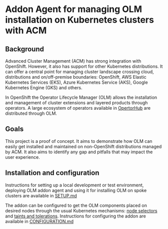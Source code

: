 # Addon Agent for managing OLM installation on Kubernetes clusters with ACM

## Background

Advanced Cluster Management (ACM) has strong integration with OpenShift. However, it also has support for other Kubernetes distributions. It can offer a central point for managing cluster landscape crossing cloud, distributions and on/off-premise boundaries: OpenShift, AWS Elastic Kubernetes Services (EKS), Azure Kubernetes Service (AKS), Google Kubernetes Engine (GKS) and others.

In OpenShift the Operator Lifecycle Manager (OLM) allows the installation and management of cluster extensions and layered products through operators. A large ecosystem of operators available in [OpertorHub](https://operatorhub.io/) are distributed through OLM.

## Goals

This project is a proof of concept. It aims to demonstrate how OLM can easily get installed and maintained on non-OpenShift distributions managed by ACM. It also aims to identify any gap and pitfalls that may impact the user experience.

## Installation and configuration

Instructions for setting up a local development or test environment, deploying OLM addon agent and using it for installing OLM on spoke clusters are available in [SETUP.md](./SETUP.md)

The addon can be configured to get the OLM components placed on desired nodes through the usual Kubernetes mechanisms: [node selectors](https://kubernetes.io/docs/concepts/scheduling-eviction/assign-pod-node/#nodeselector) and [taints and tolerations](https://kubernetes.io/docs/concepts/scheduling-eviction/taint-and-toleration/).
Instructions for configuring the addon are available in [CONFIGURATION.md](./CONFIGURATION.md)